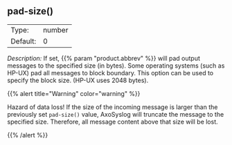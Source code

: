 ---
---
<!-- DISCLAIMER: This file is based on the syslog-ng Open Source Edition documentation https://github.com/balabit/syslog-ng-ose-guides/commit/2f4a52ee61d1ea9ad27cb4f3168b95408fddfdf2 and is used under the terms of The syslog-ng Open Source Edition Documentation License. The file has been modified by Axoflow. -->

## pad-size()

|          |        |
| -------- | ------ |
| Type:    | number |
| Default: | 0      |

*Description:* If set, {{% param "product.abbrev" %}} will pad output messages to the specified size (in bytes). Some operating systems (such as HP-UX) pad all messages to block boundary. This option can be used to specify the block size. (HP-UX uses 2048 bytes).

{{% alert title="Warning" color="warning" %}}

Hazard of data loss! If the size of the incoming message is larger than the previously set `pad-size()` value, AxoSyslog will truncate the message to the specified size. Therefore, all message content above that size will be lost.

{{% /alert %}}

